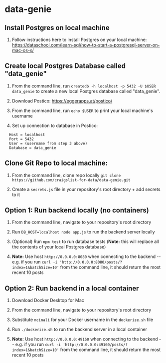 # data-genie

## Install Postgres on local machine

1. Follow instructions here to install Postgres on your local machine: https://dataschool.com/learn-sql/how-to-start-a-postgresql-server-on-mac-os-x/


## Create local Postgres Database called "data_genie"

1. From the command line, run `createdb -h localhost -p 5432 -U $USER data_genie` to create a new local Postgres database called "data_genie".

2. Download Postico: https://eggerapps.at/postico/

3. From the command line, run `echo $USER` to print your local machine's username

4. Set up connection to database in Postico:

  ```
    Host = localhost
    Port = 5432
    User = (username from step 3 above)
    Database = data_genie
  ```


## Clone Git Repo to local machine:

1. From the command line, clone repo locally `git clone https://github.com/craigslist-for-data/data-genie.git`

2. Create a `secrets.js` file in your repository's root directory + add secrets to it


## Option 1: Run backend locally (no containers)

1. From the command line, navigate to your repository's root directory

2. Run `DB_HOST=localhost node app.js` to run the backend server locally

2. (Optional) Run `npm test` to run database tests (**Note:** this will replace all the contents of your local Postgres database)

3. **Note:** Use host `http://0.0.0.0:8080` when connecting to the backend -- e.g. if you run `curl -i 'http://0.0.0.0:8080/posts/?index=1&batchSize=10'` from the command line, it should return the most recent 10 posts


## Option 2: Run backend in a local container

1. Download Docker Desktop for Mac

2. From the command line, navigate to your repository's root directory

3. Substitute `mcinali` for your Docker username in the `dockerize.sh` file

3. Run `./dockerize.sh` to run the backend server in a local container

4. **Note:** Use host `http://0.0.0.0:49160` when connecting to the backend -- e.g. if you run `curl -i 'http://0.0.0.0:49160/posts/?index=1&batchSize=10'` from the command line, it should return the most recent 10 posts

